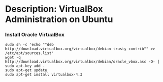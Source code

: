 # Description: VirtualBox Administration on Ubuntu

### Install Oracle VirtualBox
```
sudo sh -c 'echo ""deb http://download.virtualbox.org/virtualbox/debian trusty contrib"" >> /etc/apt/sources.list'
wget -q http://download.virtualbox.org/virtualbox/debian/oracle_vbox.asc -O- | sudo apt-key add -
sudo apt-get update
sudo apt-get install virtualbox-4.3
```
